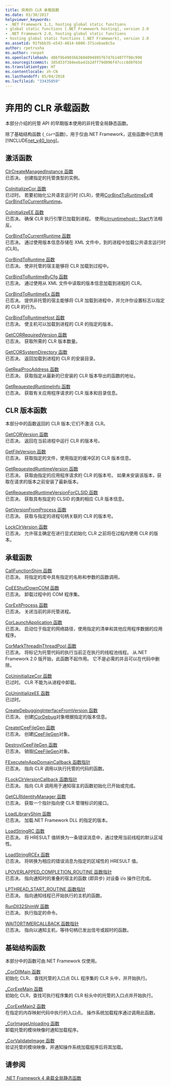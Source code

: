 ```yaml
---
title: 弃用的 CLR 承载函数
ms.date: 03/30/2017
helpviewer_keywords:
- .NET Framework 1.1, hosting global static functions
- global static functions [.NET Framework hosting], version 2.0
- .NET Framework 2.0, hosting global static functions
- hosting global static functions [.NET Framework], version 2.0
ms.assetid: 91fbbb35-e543-4814-b806-371cebae8c5a
author: rpetrusha
ms.author: ronpet
ms.openlocfilehash: d86f9b4903663604094895f6747b1407ff98c990
ms.sourcegitcommit: 3d5d33f384eeba41b2dff79d096f47ccc8d8f03d
ms.translationtype: HT
ms.contentlocale: zh-CN
ms.lasthandoff: 05/04/2018
ms.locfileid: "33435859"
---
```

# <a name="deprecated-clr-hosting-functions"></a>弃用的 CLR 承载函数
本部分介绍的托管 API 的早期版本使用的非托管全局静态函数。  
  
 除了基础结构函数 (`_Cor*`函数)，用于仅由.NET Framework，这些函数中已弃用[!INCLUDE[net_v40_long](../../../../includes/net-v40-long-md.md)]。  
  
## <a name="activation-functions"></a>激活函数  
 [ClrCreateManagedInstance 函数](../../../../docs/framework/unmanaged-api/hosting/clrcreatemanagedinstance-function.md)  
 已否决。 创建指定的托管类型的实例。  
  
 [CoInitializeCor 函数](../../../../docs/framework/unmanaged-api/hosting/coinitializecor-function.md)  
 已过时。 若要初始化公共语言运行时 (CLR)，使用[CorBindToRuntimeEx](../../../../docs/framework/unmanaged-api/hosting/corbindtoruntimeex-function.md)或[CorBindToCurrentRuntime](../../../../docs/framework/unmanaged-api/hosting/corbindtocurrentruntime-function.md)。  
  
 [CoInitializeEE 函数](../../../../docs/framework/unmanaged-api/hosting/coinitializeee-function.md)  
 已否决。 确保 CLR 执行引擎已加载到进程。 使用[iclrruntimehost:: Start](../../../../docs/framework/unmanaged-api/hosting/iclrruntimehost-start-method.md)方法相反。  
  
 [CorBindToCurrentRuntime 函数](../../../../docs/framework/unmanaged-api/hosting/corbindtocurrentruntime-function.md)  
 已否决。 通过使用版本信息存储在 XML 文件中，到的进程中加载公共语言运行时 (CLR)。  
  
 [CorBindToRuntime 函数](../../../../docs/framework/unmanaged-api/hosting/corbindtoruntime-function.md)  
 已否决。 使非托管的宿主能够将 CLR 加载到过程中。  
  
 [CorBindToRuntimeByCfg 函数](../../../../docs/framework/unmanaged-api/hosting/corbindtoruntimebycfg-function.md)  
 已否决。 通过使用从 XML 文件中读取的版本信息加载到进程的 CLR。  
  
 [CorBindToRuntimeEx 函数](../../../../docs/framework/unmanaged-api/hosting/corbindtoruntimeex-function.md)  
 已否决。 提供非托管的宿主能够将 CLR 加载到进程中，并允许你设置标志以指定的 CLR 的行为。  
  
 [CorBindToRuntimeHost 函数](../../../../docs/framework/unmanaged-api/hosting/corbindtoruntimehost-function.md)  
 已否决。 使主机可以加载到进程的 CLR 的指定的版本。  
  
 [GetCORRequiredVersion 函数](../../../../docs/framework/unmanaged-api/hosting/getcorrequiredversion-function.md)  
 已否决。 获取所需的 CLR 版本数量。  
  
 [GetCORSystemDirectory 函数](../../../../docs/framework/unmanaged-api/hosting/getcorsystemdirectory-function.md)  
 已否决。 返回加载到进程的 CLR 的安装目录。  
  
 [GetRealProcAddress 函数](../../../../docs/framework/unmanaged-api/hosting/getrealprocaddress-function.md)  
 已否决。 获取指定从最新的已安装的 CLR 版本导出的函数的地址。  
  
 [GetRequestedRuntimeInfo 函数](../../../../docs/framework/unmanaged-api/hosting/getrequestedruntimeinfo-function.md)  
 已否决。 获取有关应用程序请求的 CLR 版本和目录信息。  
  
## <a name="clr-version-functions"></a>CLR 版本函数  
 本部分中的函数返回的 CLR 版本;它们不激活 CLR。  
  
 [GetCORVersion 函数](../../../../docs/framework/unmanaged-api/hosting/getcorversion-function.md)  
 已否决。 返回在当前进程中运行 CLR 的版本号。  
  
 [GetFileVersion 函数](../../../../docs/framework/unmanaged-api/hosting/getfileversion-function.md)  
 已否决。 获取指定的文件，使用指定的缓冲区的 CLR 版本信息。  
  
 [GetRequestedRuntimeVersion 函数](../../../../docs/framework/unmanaged-api/hosting/getrequestedruntimeversion-function.md)  
 已否决。 获取由指定的应用程序请求的 CLR 的版本号。 如果未安装该版本，获取在请求的版本之前安装了最新版本。  
  
 [GetRequestedRuntimeVersionForCLSID 函数](../../../../docs/framework/unmanaged-api/hosting/getrequestedruntimeversionforclsid-function.md)  
 已否决。 获取具有指定的 CLSID 的类的相应 CLR 版本信息。  
  
 [GetVersionFromProcess 函数](../../../../docs/framework/unmanaged-api/hosting/getversionfromprocess-function.md)  
 已否决。 获取与指定的进程句柄关联的 CLR 的版本号。  
  
 [LockClrVersion 函数](../../../../docs/framework/unmanaged-api/hosting/lockclrversion-function.md)  
 已否决。 允许宿主确定在进行显式初始化 CLR 之前将在过程内使用 CLR 的版本。  
  
## <a name="hosting-functions"></a>承载函数  
 [CallFunctionShim 函数](../../../../docs/framework/unmanaged-api/hosting/callfunctionshim-function.md)  
 已否决。 将指定的库中具有指定的名称和参数的函数调用。  
  
 [CoEEShutDownCOM 函数](../../../../docs/framework/unmanaged-api/hosting/coeeshutdowncom-function.md)  
 已否决。 卸载过程中的 COM 程序集。  
  
 [CorExitProcess 函数](../../../../docs/framework/unmanaged-api/hosting/corexitprocess-function.md)  
 已否决。 关闭当前的非托管进程。  
  
 [CorLaunchApplication 函数](../../../../docs/framework/unmanaged-api/hosting/corlaunchapplication-function.md)  
 已否决。 启动位于指定的网络路径，使用指定的清单和其他应用程序数据的应用程序。  
  
 [CorMarkThreadInThreadPool 函数](../../../../docs/framework/unmanaged-api/hosting/cormarkthreadinthreadpool-function.md)  
 已否决。 将标记为托管代码的执行当前正在执行的线程池线程。 从.NET Framework 2.0 版开始，此函数不起作用。 它不是必需的并且可以在代码中删除。  
  
 [CoUninitializeCor 函数](../../../../docs/framework/unmanaged-api/hosting/couninitializecor-function.md)  
 已过时。 CLR 不能为从进程中卸载。  
  
 [CoUninitializeEE 函数](../../../../docs/framework/unmanaged-api/hosting/couninitializeee-function.md)  
 已过时。  
  
 [CreateDebuggingInterfaceFromVersion 函数](../../../../docs/framework/unmanaged-api/hosting/createdebugginginterfacefromversion-function.md)  
 已否决。 创建[ICorDebug](../../../../docs/framework/unmanaged-api/debugging/icordebug-interface.md)对象根据指定的版本信息。  
  
 [CreateICeeFileGen 函数](../../../../docs/framework/unmanaged-api/hosting/createiceefilegen-function.md)  
 已否决。 创建[ICeeFileGen](../../../../docs/framework/unmanaged-api/hosting/iceefilegen-class.md)对象。  
  
 [DestroyICeeFileGen 函数](../../../../docs/framework/unmanaged-api/hosting/destroyiceefilegen-function.md)  
 已否决。 销毁[ICeeFileGen](../../../../docs/framework/unmanaged-api/hosting/iceefilegen-class.md)对象。  
  
 [FExecuteInAppDomainCallback 函数指针](../../../../docs/framework/unmanaged-api/hosting/fexecuteinappdomaincallback-function-pointer.md)  
 已否决。 指向 CLR 调用以执行托管的代码的函数。  
  
 [FLockClrVersionCallback 函数指针](../../../../docs/framework/unmanaged-api/hosting/flockclrversioncallback-function-pointer.md)  
 已否决。 指向 CLR 调用用于通知宿主的函数初始化已开始或完成。  
  
 [GetCLRIdentityManager 函数](../../../../docs/framework/unmanaged-api/hosting/getclridentitymanager-function.md)  
 已否决。 获取一个指针指向使 CLR 管理标识的接口。  
  
 [LoadLibraryShim 函数](../../../../docs/framework/unmanaged-api/hosting/loadlibraryshim-function.md)  
 已否决。 加载.NET Framework DLL 的指定的版本。  
  
 [LoadStringRC 函数](../../../../docs/framework/unmanaged-api/hosting/loadstringrc-function.md)  
 已否决。 将 HRESULT 值转换为一条错误消息中，通过使用当前线程的默认区域性。  
  
 [LoadStringRCEx 函数](../../../../docs/framework/unmanaged-api/hosting/loadstringrcex-function.md)  
 已否决。 将转换为相应的错误消息为指定的区域性的 HRESULT 值。  
  
 [LPOVERLAPPED_COMPLETION_ROUTINE 函数指针](../../../../docs/framework/unmanaged-api/hosting/lpoverlapped-completion-routine-function-pointer.md)  
 已否决。 指向通知时的重叠的宿主的函数 (即异步) 对设备 i/o 操作已完成。  
  
 [LPTHREAD_START_ROUTINE 函数指针](../../../../docs/framework/unmanaged-api/hosting/lpthread-start-routine-function-pointer.md)  
 已否决。 指向通知线程已开始执行的主机的函数。  
  
 [RunDll32ShimW 函数](../../../../docs/framework/unmanaged-api/hosting/rundll32shimw-function.md)  
 已否决。 执行指定的命令。  
  
 [WAITORTIMERCALLBACK 函数指针](../../../../docs/framework/unmanaged-api/hosting/waitortimercallback-function-pointer.md)  
 已否决。 指向以通知主机，等待句柄已发出信号或超时的函数。  
  
## <a name="infrastructure-functions"></a>基础结构函数  
 本部分中的函数可由.NET Framework 仅使用。  
  
 [_CorDllMain 函数](../../../../docs/framework/unmanaged-api/hosting/cordllmain-function.md)  
 初始化 CLR、 查找托管的入口点 DLL 程序集的 CLR 头中，并开始执行。  
  
 [_CorExeMain 函数](../../../../docs/framework/unmanaged-api/hosting/corexemain-function.md)  
 初始化 CLR，查找可执行程序集的 CLR 标头中的托管的入口点并开始执行。  
  
 [_CorExeMain2 函数](../../../../docs/framework/unmanaged-api/hosting/corexemain2-function.md)  
 在指定的内存映射代码中执行的入口点。 操作系统加载程序通过调用此函数。  
  
 [_CorImageUnloading 函数](../../../../docs/framework/unmanaged-api/hosting/corimageunloading-function.md)  
 卸载托管的模块映像时通知加载程序。  
  
 [_CorValidateImage 函数](../../../../docs/framework/unmanaged-api/hosting/corvalidateimage-function.md)  
 验证托管的模块映像，并通知操作系统加载程序后将其加载。  
  
## <a name="see-also"></a>请参阅  
 [.NET Framework 4 承载全局静态函数](../../../../docs/framework/unmanaged-api/hosting/net-framework-4-hosting-global-static-functions.md) 
